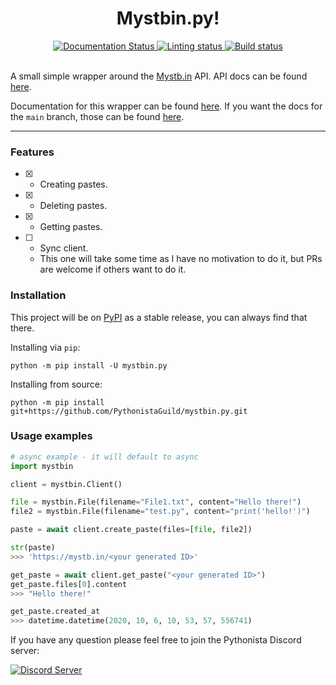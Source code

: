<div align="center">
    <h1>Mystbin.py!</h1>
    <a href='https://mystbinpy.readthedocs.io/en/latest/?badge=latest'>
        <img src='https://readthedocs.org/projects/mystbinpy/badge/?version=latest' alt='Documentation Status' />
    </a>
    <a href='https://github.com/PythonistaGuild/mystbin.py/actions/workflows/coverage_and_lint.yaml'>
        <img src='https://github.com/PythonistaGuild/mystbin.py/workflows/Type%20Coverage%20and%20Linting/badge.svg?branch=main' alt='Linting status' />
    </a>
    <a href='https://github.com/PythonistaGuild/mystbin.py/actions/workflows/build.yaml'>
        <img src='https://github.com/PythonistaGuild/mystbin.py/workflows/Build/badge.svg' alt='Build status' />
    </a>
</div>
<br>

A small simple wrapper around the [Mystb.in](https://mystb.in/) API. API docs can be found [here](https://mystb.in/api/documentation).

Documentation for this wrapper can be found [here](https://mystbinpy.readthedocs.io/en/stable/).
If you want the docs for the `main` branch, those can be found [here](https://mystbinpy.readthedocs.io/en/latest/).

----------
### Features

- [x] - Creating pastes.
- [x] - Deleting pastes.
- [x] - Getting pastes.
- [ ] - Sync client.
  - This one will take some time as I have no motivation to do it, but PRs are welcome if others want to do it.

### Installation
This project will be on [PyPI](https://pypi.org/project/mystbin.py/) as a stable release, you can always find that there.

Installing via `pip`:
```shell
python -m pip install -U mystbin.py
```

Installing from source:
```shell
python -m pip install git+https://github.com/PythonistaGuild/mystbin.py.git
```

### Usage examples

```py
# async example - it will default to async
import mystbin

client = mystbin.Client()

file = mystbin.File(filename="File1.txt", content="Hello there!")
file2 = mystbin.File(filename="test.py", content="print('hello!')")

paste = await client.create_paste(files=[file, file2])

str(paste)
>>> 'https://mystb.in/<your generated ID>'

get_paste = await client.get_paste("<your generated ID>")
get_paste.files[0].content
>>> "Hello there!"

get_paste.created_at
>>> datetime.datetime(2020, 10, 6, 10, 53, 57, 556741)
```

If you have any question please feel free to join the Pythonista Discord server:
<div align="left">
    <a href="https://discord.gg/RAKc3HF">
        <img src="https://discordapp.com/api/guilds/490948346773635102/widget.png?style=banner2" alt="Discord Server"/>
    </a>
</div>
